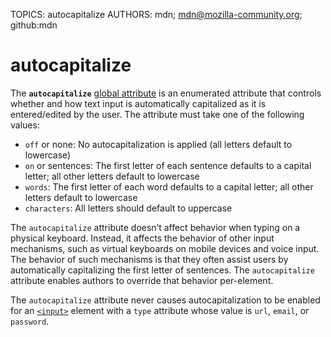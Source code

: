 TOPICS: autocapitalize
AUTHORS: mdn; mdn@mozilla-community.org; github:mdn

# autocapitalize

The **`autocapitalize`** [global attribute](/en/webfrontend/HTML_Global_Attribute)
is an enumerated attribute that controls whether and how text input is automatically capitalized as
it is entered/edited by the user. The attribute must take one of the following values:

- `off` or none: No autocapitalization is applied (all letters default to lowercase)
- `on` or sentences: The first letter of each sentence defaults to a capital letter; all other
letters default to lowercase
- `words`: The first letter of each word defaults to a capital letter; all other letters default to lowercase
- `characters`: All letters should default to uppercase

The `autocapitalize` attribute doesn’t affect behavior when typing on a physical keyboard. Instead,
it affects the behavior of other input mechanisms, such as virtual keyboards on mobile devices and
voice input. The behavior of such mechanisms is that they often assist users by automatically
capitalizing the first letter of sentences. The `autocapitalize` attribute enables authors to
override that behavior per-element.

The `autocapitalize` attribute never causes autocapitalization to be enabled for an [`<input>`](/en/webfrontend/<input>)
element with a `type` attribute whose value is `url`, `email`, or `password`.

